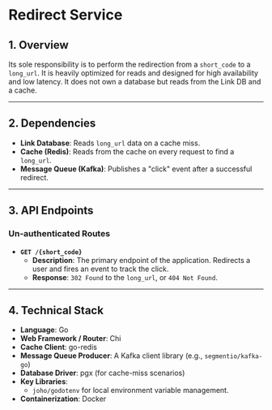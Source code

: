 # Redirect Service

## 1. Overview

Its sole responsibility is to perform the redirection from a `short_code` to a `long_url`. It is heavily optimized for reads and designed for high availability and low latency. It does not own a database but reads from the Link DB and a cache.

---

## 2. Dependencies

*   **Link Database**: Reads `long_url` data on a cache miss.
*   **Cache (Redis)**: Reads from the cache on every request to find a `long_url`.
*   **Message Queue (Kafka)**: Publishes a "click" event after a successful redirect.

---

## 3. API Endpoints

### Un-authenticated Routes

*   **`GET /{short_code}`**
    *   **Description**: The primary endpoint of the application. Redirects a user and fires an event to track the click.
    *   **Response**: `302 Found` to the `long_url`, or `404 Not Found`.

---

## 4. Technical Stack

*   **Language**: Go
*   **Web Framework / Router**: Chi
*   **Cache Client**: go-redis
*   **Message Queue Producer**: A Kafka client library (e.g., `segmentio/kafka-go`)
*   **Database Driver**: pgx (for cache-miss scenarios)
*   **Key Libraries**:
    *   `joho/godotenv` for local environment variable management.
*   **Containerization**: Docker 